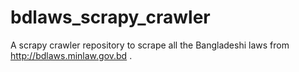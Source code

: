 # bdlaws_scrapy_crawler
A scrapy crawler repository to scrape all the Bangladeshi laws from http://bdlaws.minlaw.gov.bd .
